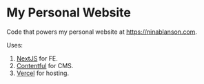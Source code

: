 # My Personal Website
Code that powers my personal website at https://ninablanson.com.

Uses:
1. [NextJS](https://nextjs.org/) for FE.
2. [Contentful](https://www.contentful.com/) for CMS.
3. [Vercel](https://vercel.com/) for hosting.
